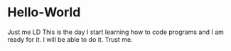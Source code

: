 # Hello-World
Just me LD
This is the day I start learning how to code programs and I am ready for it. I will be able to do it.
Trust me.
